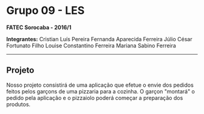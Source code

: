 Grupo 09 - LES
===================

**FATEC Sorocaba - 2016/1**

**Integrantes:**
Cristian Luís Pereira
Fernanda Aparecida Ferreira
Júlio César Fortunato Filho
Louise Constantino Ferreira
Mariana Sabino Ferreira


----------


Projeto
-------------

Nosso projeto consistirá de uma aplicação que efetue o envie dos pedidos feitos pelos garçons de uma pizzaria para a cozinha.  O garçon "montará" o pedido pela aplicação e o pizzaiolo poderá começar a preparação dos produtos.
